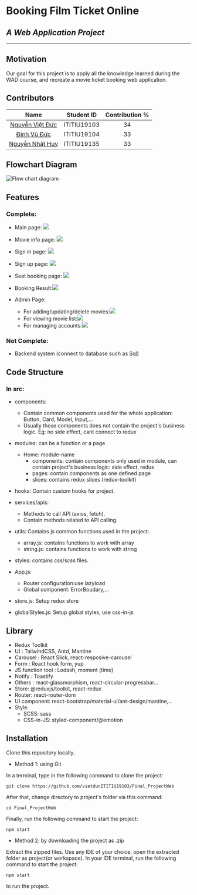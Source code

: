 # Booking Film Ticket Online

## _A Web Application Project_
<hr>

## Motivation
Our goal for this project is to apply all the knowledge learned during the WAD course, and recreate a movie ticket booking web application.

## Contributors

|       Name         |  Student ID | Contribution % |
|:-------------------:|:-----------:|:--------------:|
|<a href="https://github.com/vietducITITIU19103">Nguyễn Việt Đức</a> | ITITIU19103 |       34       |
|<a href="https://github.com/dinhvuduc">         Đinh Vũ Đức    </a> | ITITIU19104 |       33       |
|<a href="https://github.com/nhathuy19135/">     Nguyễn Nhật Huy</a> | ITITIU19135 |       33       |

## Flowchart Diagram
<img src="https://i.imgur.com/FDlobw0.png" alt="Flow chart diagram">

## Features
<h3>Complete:</h3>

 - Main page: <img src="https://i.imgur.com/pClNdKn.png">

 - Movie info page: <img src="https://i.imgur.com/R5WrOVN.png">

 - Sign in page: <img src="https://i.imgur.com/3HUc3Ul.png">

 - Sign up page: <img src="https://i.imgur.com/mrWWXs9.png">

 - Seat booking page: <img src="https://i.imgur.com/N5jwyW3.png">

 - Booking Result:<img src="https://i.imgur.com/ELMDN2p.png">

 - Admin Page:
    - For adding/updating/delete movies:<img src="https://i.imgur.com/dAthmeG.png">
    - For viewing movie list:<img src="https://i.imgur.com/xuQ2zzZ.png">
    - For managing accounts:<img src="https://i.imgur.com/jpzRLLv.png">

<h3>Not Complete:</h3>

 - Backend system (connect to database such as Sql)
 
## Code Structure
<h3>In src:</h3>

- components:
  - Contain common components used for the whole application: Button, Card, Model, Input,...
  - Usually those components does not contain the project's business logic. Eg: no side effect, cant connect to redux

- modules: can be a function or a page
  - Home: module-name
    - components: contain components only used in module, can contain project's business logic: side effect, redux
    - pages: contain components as one defined page
    - slices: contains redux slices (redux-toolkit)

- hooks: Contain custom hooks for project.

- services/apis:
  - Methods to call API (axios, fetch).
  - Contain methods related to API calling.

- utils: Contains js common functions used in the project:
  - array.js: contains functions to work with array
  - string.js: contains functions to work with string

- styles: contains css/scss files.

- App.js:
  - Router configuration:use lazyload
  - Global component: ErrorBoudary,...
- store.js: Setup redux store
- globalStyles.js: Setup global styles, use css-in-js

## Library
- Redux Toolkit
- UI :  TailwindCSS, Antd, Mantine
- Carousel : React Slick, react-resposive-carousel
- Form : React hook form, yup
- JS function tool : Lodash, moment (time)
- Notify : Toastify
- Others : react-glassmorphism, react-circular-progressbar...
- Store: @reduxjs/toolkit, react-redux
- Router: react-router-dom
- UI component: react-bootstrap/material-ui/ant-design/mantine,...
- Style:
  - SCSS: sass
  - CSS-in-JS: styled-component/@emotion

## Installation
Clone this repository locally.
- Method 1: using Git

In a terminal, type in the following command to clone the project:
```
git clone https://github.com/vietducITITIU19103/Final_ProjectWeb 
```
 After that, change directory to project's folder via this command:
``` 
cd Final_ProjectWeb
```
Finally, run the following command to start the project:
```
npm start
```

- Method 2: by downloading the project as .zip

Extract the zipped files. Use any IDE of your choice, open the extracted folder as project(or workspace). In your IDE terminal, run the following command to start the project:
```
npm start
```
to run the project.